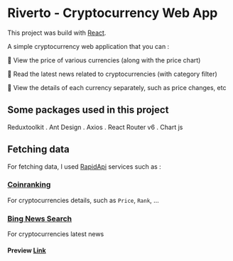 # Riverto - Cryptocurrency Web App

This project was build with [React](https://reactjs.org/).

A simple cryptocurrency web application that you can :

💢 View the price of various currencies (along with the price chart)

💢 Read the latest news related to cryptocurrencies (with category filter)

💢 View the details of each currency separately, such as price changes, etc

## Some packages used in this project

Reduxtoolkit . Ant Design . Axios . React Router v6 . Chart js

## Fetching data

For fetching data, I used [RapidApi](https://rapidapi.com/) services such as :

### [Coinranking](https://rapidapi.com/Coinranking/api/coinranking1/)
For cryptocurrencies details, such as `Price`, `Rank`, ...

### [Bing News Search](https://rapidapi.com/microsoft-azure-org-microsoft-cognitive-services/api/bing-news-search1/)
For cryptocurrencies latest news




#### Preview [Link](https://rivertonews.netlify.app/)